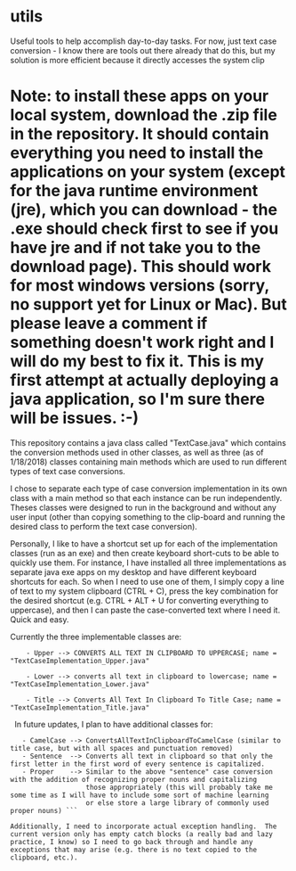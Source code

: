 # utils
Useful tools to help accomplish day-to-day tasks.  For now, just text case conversion - I know there are tools out there already that do this, but my solution is more efficient because it directly accesses the system clip

# Note: to install these apps on your local system, download the .zip file in the repository. It should contain everything you need to install the applications on your system (except for the java runtime environment (jre), which you can download - the .exe should check first to see if you have jre and if not take you to the download page). This should work for most windows versions (sorry, no support yet for Linux or Mac). But please leave a comment if something doesn't work right and I will do my best to fix it. This is my first attempt at actually deploying a java application, so I'm sure there will be issues.  :-)


This repository contains a java class called "TextCase.java" which contains the conversion methods used in other classes, as well as three (as of 1/18/2018) classes containing main methods which are used to run different types of text case conversions.

I chose to separate each type of case conversion implementation in its own class with a main method so that each instance can be run independently. Theses classes were designed to run in the background and without any user input (other than copying something to the clip-board and running the desired class to perform the text case conversion).  

Personally, I like to have a shortcut set up for each of the implementation classes (run as an exe) and then create keyboard short-cuts to be able to quickly use them.  For instance, I have installed all three implementations as separate java exe apps on my desktop and have different keyboard shortcuts for each.  So when I need to use one of them, I simply copy a line of text to my system clipboard (CTRL + C), press the key combination for the desired shortcut (e.g. CTRL + ALT + U for converting everything to uppercase), and then I can paste the case-converted text where I need it.  Quick and easy.

Currently the three implementable classes are:
```
    - Upper --> CONVERTS ALL TEXT IN CLIPBOARD TO UPPERCASE; name = "TextCaseImplementation_Upper.java"
    
    - Lower --> converts all text in clipboard to lowercase; name = "TextCaseImplementation_Lower.java"
    
    - Title --> Converts All Text In Clipboard To Title Case; name = "TextCaseImplementation_Title.java"
```
  
  In future updates, I plan to have additional classes for:
  ```
    - CamelCase --> ConvertsAllTextInClipboardToCamelCase (similar to title case, but with all spaces and punctuation removed)
    - Sentence  --> Converts all text in clipboard so that only the first letter in the first word of every sentence is capitalized.
     - Proper    --> Similar to the above "sentence" case conversion with the addition of recognizing proper nouns and capitalizing
                     those appropriately (this will probably take me some time as I will have to include some sort of machine learning
                     or else store a large library of commonly used proper nouns) ```
    
Additionally, I need to incorporate actual exception handling.  The current version only has empty catch blocks (a really bad and lazy practice, I know) so I need to go back through and handle any exceptions that may arise (e.g. there is no text copied to the clipboard, etc.).

